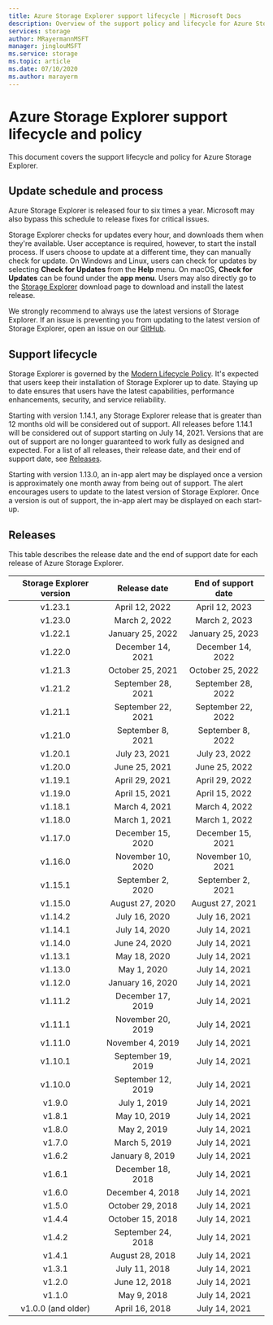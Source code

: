 ```yaml
---
title: Azure Storage Explorer support lifecycle | Microsoft Docs
description: Overview of the support policy and lifecycle for Azure Storage Explorer
services: storage
author: MRayermannMSFT
manager: jinglouMSFT
ms.service: storage
ms.topic: article
ms.date: 07/10/2020
ms.author: marayerm
---
```


# Azure Storage Explorer support lifecycle and policy

This document covers the support lifecycle and policy for Azure Storage Explorer.

## Update schedule and process

Azure Storage Explorer is released four to six times a year. Microsoft may also bypass this schedule to release fixes for critical issues.

Storage Explorer checks for updates every hour, and downloads them when they're available. User acceptance is required, however, to start the install process. If users choose to update at a different time, they can manually check for update. On Windows and Linux, users can check for updates by selecting **Check for Updates** from the **Help** menu. On macOS, **Check for Updates** can be found under the **app menu**. Users may also directly go to the [Storage Explorer](https://azure.microsoft.com/features/storage-explorer/) download page to download and install the latest release.

We strongly recommend to always use the latest versions of Storage Explorer. If an issue is preventing you from updating to the latest version of Storage Explorer, open an issue on our [GitHub](https://github.com/microsoft/AzureStorageExplorer).

## Support lifecycle

Storage Explorer is governed by the [Modern Lifecycle Policy](https://support.microsoft.com/help/30881/modern-lifecycle-policy). It's expected that users keep their installation of Storage Explorer up to date. Staying up to date ensures that users have the latest capabilities, performance enhancements, security, and service reliability.

Starting with version 1.14.1, any Storage Explorer release that is greater than 12 months old will be considered out of support. All releases before 1.14.1 will be considered out of support starting on July 14, 2021. Versions that are out of support are no longer guaranteed to work fully as designed and expected. For a list of all releases, their release date, and their end of support date, see [Releases](#releases).

Starting with version 1.13.0, an in-app alert may be displayed once a version is approximately one month away from being out of support. The alert encourages users to update to the latest version of Storage Explorer. Once a version is out of support, the in-app alert may be displayed on each start-up.

## Releases

This table describes the release date and the end of support date for each release of Azure Storage Explorer.

| Storage Explorer version  | Release date       | End of support date |
|:-------------------------:|:------------------:|:-------------------:|
| v1.23.1                   | April 12, 2022     | April 12, 2023      |
| v1.23.0                   | March 2, 2022      | March 2, 2023       |
| v1.22.1                   | January 25, 2022   | January 25, 2023    |
| v1.22.0                   | December 14, 2021  | December 14, 2022   |
| v1.21.3                   | October 25, 2021   | October 25, 2022    |
| v1.21.2                   | September 28, 2021 | September 28, 2022  |
| v1.21.1                   | September 22, 2021 | September 22, 2022  |
| v1.21.0                   | September 8, 2021  | September 8, 2022   |
| v1.20.1                   | July 23, 2021      | July 23, 2022       |
| v1.20.0                   | June 25, 2021      | June 25, 2022       |
| v1.19.1                   | April 29, 2021     | April 29, 2022      |
| v1.19.0                   | April 15, 2021     | April 15, 2022      |
| v1.18.1                   | March 4, 2021      | March 4, 2022       |
| v1.18.0                   | March 1, 2021      | March 1, 2022       |
| v1.17.0                   | December 15, 2020  | December 15, 2021   |
| v1.16.0                   | November 10, 2020  | November 10, 2021   |
| v1.15.1                   | September 2, 2020  | September 2, 2021   |
| v1.15.0                   | August 27, 2020    | August 27, 2021     |
| v1.14.2                   | July 16, 2020      | July 16, 2021       |
| v1.14.1                   | July 14, 2020      | July 14, 2021       |
| v1.14.0                   | June 24, 2020      | July 14, 2021       |
| v1.13.1                   | May 18, 2020       | July 14, 2021       |
| v1.13.0                   | May 1, 2020        | July 14, 2021       |
| v1.12.0                   | January 16, 2020   | July 14, 2021       |
| v1.11.2                   | December 17, 2019  | July 14, 2021       |
| v1.11.1                   | November 20, 2019  | July 14, 2021       |
| v1.11.0                   | November 4, 2019   | July 14, 2021       |
| v1.10.1                   | September 19, 2019 | July 14, 2021       |
| v1.10.0                   | September 12, 2019 | July 14, 2021       |
| v1.9.0                    | July 1, 2019       | July 14, 2021       |
| v1.8.1                    | May 10, 2019       | July 14, 2021       |
| v1.8.0                    | May 2, 2019        | July 14, 2021       |
| v1.7.0                    | March 5, 2019      | July 14, 2021       |
| v1.6.2                    | January 8, 2019    | July 14, 2021       |
| v1.6.1                    | December 18, 2018  | July 14, 2021       |
| v1.6.0                    | December 4, 2018   | July 14, 2021       |
| v1.5.0                    | October 29, 2018   | July 14, 2021       |
| v1.4.4                    | October 15, 2018   | July 14, 2021       |
| v1.4.2                    | September 24, 2018 | July 14, 2021       |
| v1.4.1                    | August 28, 2018    | July 14, 2021       |
| v1.3.1                    | July 11, 2018      | July 14, 2021       |
| v1.2.0                    | June 12, 2018      | July 14, 2021       |
| v1.1.0                    | May 9, 2018        | July 14, 2021       |
| v1.0.0 (and older)        | April 16, 2018     | July 14, 2021       |
